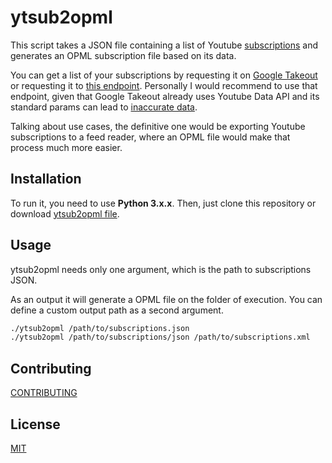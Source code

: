 # ytsub2opml

This script takes a JSON file containing a list of Youtube [subscriptions](https://developers.google.com/youtube/v3/docs/subscriptions) and generates an OPML subscription file based on its data.

You can get a list of your subscriptions by requesting it on [Google Takeout](https://takeout.google.com/settings/takeout) or requesting it to [this endpoint](https://developers.google.com/youtube/v3/docs/subscriptions/list). Personally I would recommend to use that endpoint, given that Google Takeout already uses Youtube Data API and its standard params can lead to [inaccurate data](https://stackoverflow.com/questions/32832120/max-subscribers-returned-and-duplicates-youtube-api).

Talking about use cases, the definitive one would be exporting Youtube subscriptions to a feed reader, where an OPML file would make that process much more easier.

## Installation

To run it, you need to use **Python 3.x.x**. Then, just clone this repository or download [ytsub2opml file](ytsub2opml).

## Usage

ytsub2opml needs only one argument, which is the path to subscriptions JSON. 

As an output it will generate a OPML file on the folder of execution. You can define a custom output path as a second argument.
```sh
./ytsub2opml /path/to/subscriptions.json
./ytsub2opml /path/to/subscriptions/json /path/to/subscriptions.xml
```

## Contributing

[CONTRIBUTING](CONTRIBUTING.md)
## License

[MIT](LICENSE)
